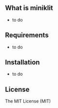 ## What is miniklit

- to do


## Requirements

- to do

## Installation


- to do

## License
The MIT License (MIT)
